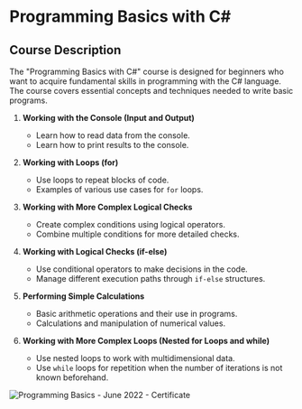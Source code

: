 # Programming Basics with C#

## Course Description

The "Programming Basics with C#" course is designed for beginners who want to acquire fundamental skills in programming with the C# language. The course covers essential concepts and techniques needed to write basic programs.

1. **Working with the Console (Input and Output)**
   - Learn how to read data from the console.
   - Learn how to print results to the console.

2. **Working with Loops (for)**
   - Use loops to repeat blocks of code.
   - Examples of various use cases for `for` loops.

3. **Working with More Complex Logical Checks**
   - Create complex conditions using logical operators.
   - Combine multiple conditions for more detailed checks.

4. **Working with Logical Checks (if-else)**
   - Use conditional operators to make decisions in the code.
   - Manage different execution paths through `if-else` structures.

5. **Performing Simple Calculations**
   - Basic arithmetic operations and their use in programs.
   - Calculations and manipulation of numerical values.

6. **Working with More Complex Loops (Nested for Loops and while)**
   - Use nested loops to work with multidimensional data.
   - Use `while` loops for repetition when the number of iterations is not known beforehand.


![Programming Basics - June 2022 - Certificate](https://github.com/IvanAbadjiev/ProgrammingBasicsWithCSharpJuly2022/assets/107812744/08b7bd6a-eb8e-45f7-8862-30cbd21087a9)

